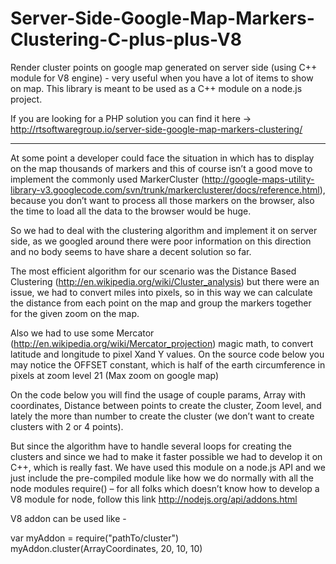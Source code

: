 # Server-Side-Google-Map-Markers-Clustering-C-plus-plus-V8
Render cluster points on google map generated on server side (using C++ module for V8 engine) - very useful when you have a lot of items to show on map. This library is meant to be used as a C++ module on a node.js project.

If you are looking for a PHP solution you can find it here -> http://rtsoftwaregroup.io/server-side-google-map-markers-clustering/

---------------------------------------

At some point a developer could face the situation in which has to display on the map thousands of markers and this of course isn’t a good move to implement the commonly used MarkerCluster (http://google-maps-utility-library-v3.googlecode.com/svn/trunk/markerclusterer/docs/reference.html), because you don’t want to process all those markers on the browser, also the time to load all the data to the browser would be huge.

So we had to deal with the clustering algorithm and implement it on server side, as we googled around there were poor information on this direction and no body seems to have share a decent solution so far.

The most efficient algorithm for our scenario was the  Distance Based Clustering (http://en.wikipedia.org/wiki/Cluster_analysis) but there were an issue, we had to convert miles into pixels, so in this way we can calculate the distance from each point on the map and group the markers together for the given zoom on the map.

Also we had to use some Mercator (http://en.wikipedia.org/wiki/Mercator_projection) magic math, to convert latitude and longitude to pixel Xand Y values. On the source code below you may notice the OFFSET constant, which is half of the earth circumference in pixels at zoom level 21 (Max zoom on google map)

On the code below you will find the usage of couple params, Array with coordinates, Distance between points to create the cluster, Zoom level, and lately the more than number to create the cluster (we don’t want to create clusters with 2 or 4 points).

But since the algorithm have to handle several loops for creating the clusters and since we had to make it faster possible we had to develop it on C++, which is really fast. We have used this module on a node.js API and we just include the pre-compiled module like how we do normally with all the node modules require() – for all folks which doesn’t know how to develop a V8 module for node, follow this link http://nodejs.org/api/addons.html

V8 addon can be used like - 

var myAddon = require("pathTo/cluster")
myAddon.cluster(ArrayCoordinates, 20, 10, 10)
